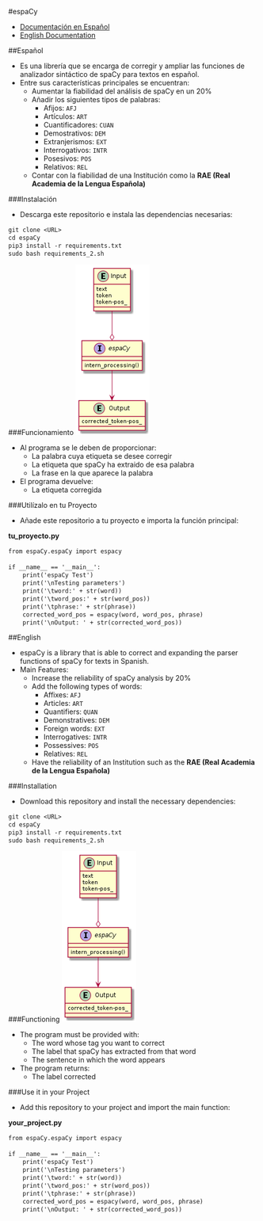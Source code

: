 #espaCy
- [Documentación en Español](##Español)
- [English Documentation](##English)

##Español
- Es una librería que se encarga de corregir y ampliar las funciones de analizador sintáctico de spaCy para textos en español.
- Entre sus características principales se encuentran:
    - Aumentar la fiabilidad del análisis de spaCy en un 20%
    - Añadir los siguientes tipos de palabras:
        - Afijos: `AFJ`
        - Artículos: `ART`
        - Cuantificadores: `CUAN`
        - Demostrativos: `DEM`
        - Extranjerismos: `EXT`
        - Interrogativos: `INTR`
        - Posesivos: `POS`
        - Relativos: `REL`  
    - Contar con la fiabilidad de una Institución como la **RAE (Real Academia de la Lengua Española)** 

###Instalación
- Descarga este repositorio e instala las dependencias necesarias:

```
git clone <URL>
cd espaCy
pip3 install -r requirements.txt
sudo bash requirements_2.sh
```

###Funcionamiento
![Funcionamiento Principal de espaCy](io_espaCy.png)

- Al programa se le deben de proporcionar:
    - La palabra cuya etiqueta se desee corregir
    - La etiqueta que spaCy ha extraido de esa palabra
    - La frase en la que aparece la palabra  
- El programa devuelve:
    - La etiqueta corregida  

###Utilízalo en tu Proyecto
- Añade este repositorio a tu proyecto e importa la función principal:

**tu_proyecto.py**
```
from espaCy.espaCy import espacy

if __name__ == '__main__':
    print('espaCy Test')
    print('\nTesting parameters')
    print('\tword:' + str(word))
    print('\tword_pos:' + str(word_pos))
    print('\tphrase:' + str(phrase))
    corrected_word_pos = espacy(word, word_pos, phrase)
    print('\nOutput: ' + str(corrected_word_pos))
```

##English
- espaCy is a library that is able to correct and expanding the parser functions of spaCy for texts in Spanish.
- Main Features:
    - Increase the reliability of spaCy analysis by 20%
    - Add the following types of words:
        - Affixes: `AFJ`
        - Articles: `ART`
        - Quantifiers: `QUAN`
        - Demonstratives: `DEM`
        - Foreign words: `EXT`
        - Interrogatives: `INTR`
        - Possessives: `POS`
        - Relatives: `REL`
    - Have the reliability of an Institution such as the **RAE (Real Academia de la Lengua Española)**

###Installation
- Download this repository and install the necessary dependencies:

```
git clone <URL>
cd espaCy
pip3 install -r requirements.txt
sudo bash requirements_2.sh
```

###Functioning
![espaCy Main Functioning](io_espaCy.png)

- The program must be provided with:
    - The word whose tag you want to correct
    - The label that spaCy has extracted from that word
    - The sentence in which the word appears
- The program returns:
    - The label corrected

###Use it in your Project
- Add this repository to your project and import the main function:

**your_project.py** 
```
from espaCy.espaCy import espacy

if __name__ == '__main__':
    print('espaCy Test')
    print('\nTesting parameters')
    print('\tword:' + str(word))
    print('\tword_pos:' + str(word_pos))
    print('\tphrase:' + str(phrase))
    corrected_word_pos = espacy(word, word_pos, phrase)
    print('\nOutput: ' + str(corrected_word_pos))
```